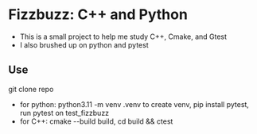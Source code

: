 # Fizzbuzz: C++ and Python

- This is a small project to help me study C++, Cmake, and Gtest
- I also brushed up on python and pytest

## Use

git clone repo

- for python: python3.11 -m venv .venv to create venv, pip install pytest, run pytest on test_fizzbuzz
- for C++: cmake --build build, cd build && ctest

